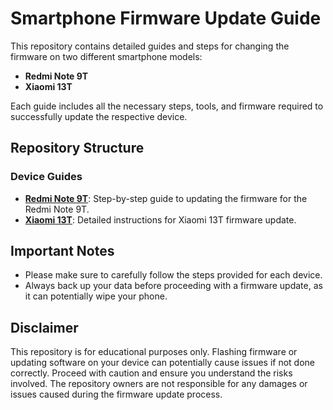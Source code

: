 # Smartphone Firmware Update Guide

This repository contains detailed guides and steps for changing the firmware on two different smartphone models:
- **Redmi Note 9T**
- **Xiaomi 13T**

Each guide includes all the necessary steps, tools, and firmware required to successfully update the respective device.

## Repository Structure

### Device Guides
- **[Redmi Note 9T](Redmi%20Note%209T/)**: Step-by-step guide to updating the firmware for the Redmi Note 9T.
- **[Xiaomi 13T](Xiaomi%2013T/)**: Detailed instructions for Xiaomi 13T firmware update.

## Important Notes

- Please make sure to carefully follow the steps provided for each device.
- Always back up your data before proceeding with a firmware update, as it can potentially wipe your phone.

## Disclaimer

This repository is for educational purposes only. Flashing firmware or updating software on your device can potentially cause issues if not done correctly. Proceed with caution and ensure you understand the risks involved. The repository owners are not responsible for any damages or issues caused during the firmware update process.